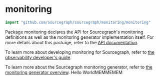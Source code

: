 # monitoring

```go
import "github.com/sourcegraph/sourcegraph/monitoring/monitoring"
```

Package monitoring declares the API for Sourcegraph's monitoring definitions as well as the monitoring generator implementation itself.
For more details about this package, refer to the [API documentation](https://sourcegraph.com/github.com/sourcegraph/sourcegraph/-/docs/monitoring/monitoring).

To learn more about developing monitoring for Sourcegraph, refer to [the observability developer's guide](https://docs.sourcegraph.com/dev/background-information/observability).

To learn more about the Sourcegraph monitoring generator, refer to [the monitoring generator overview](https://docs.sourcegraph.com/dev/background-information/observability/monitoring-generator).
Hello WorldMEMMEMEM
